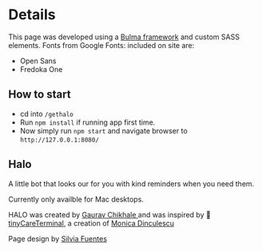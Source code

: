# Details
This page was developed using a [Bulma framework](https://bulma.io/) and custom SASS elements.
Fonts from Google Fonts: included on site are:
- Open Sans
- Fredoka One

## How to start

- cd into `/gethalo`
- Run `npm install` if running app first time.
- Now simply run `npm start` and navigate browser to `http://127.0.0.1:8080/`

## Halo

A little bot that looks our for you with kind reminders when you need them.

Currently only availble for Mac desktops.

HALO was created by [Gaurav Chikhale ](https://gauravchl.com/)and
was inspired by 💖 [tinyCareTerminal](https://github.com/notwaldorf/tiny-care-terminal),
a creation of [Monica Dinculescu](https://twitter.com/notwaldorf)

Page design by [Silvia Fuentes](https://twitter.com/silviafuen)
